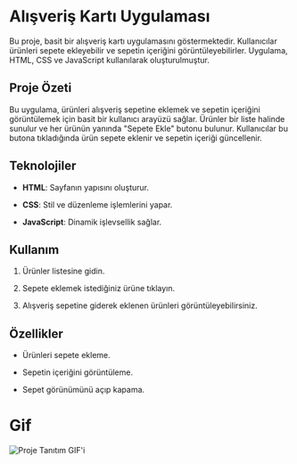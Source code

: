 # Alışveriş Kartı Uygulaması

Bu proje, basit bir alışveriş kartı uygulamasını göstermektedir. Kullanıcılar ürünleri sepete ekleyebilir ve sepetin içeriğini görüntüleyebilirler. Uygulama, HTML, CSS ve JavaScript kullanılarak oluşturulmuştur.

## Proje Özeti

Bu uygulama, ürünleri alışveriş sepetine eklemek ve sepetin içeriğini görüntülemek için basit bir kullanıcı arayüzü sağlar. Ürünler bir liste halinde sunulur ve her ürünün yanında "Sepete Ekle" butonu bulunur. Kullanıcılar bu butona tıkladığında ürün sepete eklenir ve sepetin içeriği güncellenir.

## Teknolojiler

- **HTML**: Sayfanın yapısını oluşturur.

- **CSS**: Stil ve düzenleme işlemlerini yapar.

- **JavaScript**: Dinamik işlevsellik sağlar.

## Kullanım

1. Ürünler listesine gidin.

2. Sepete eklemek istediğiniz ürüne tıklayın.

3. Alışveriş sepetine giderek eklenen ürünleri görüntüleyebilirsiniz.

## Özellikler

- Ürünleri sepete ekleme.

- Sepetin içeriğini görüntüleme.

- Sepet görünümünü açıp kapama.

# Gif
![Proje Tanıtım GIF'i](assets/Kayıt-2024-12-09-195153.gif)